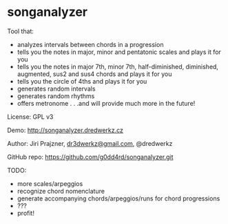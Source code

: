 # songanalyzer
Tool that:
- analyzes intervals between chords in a progression
- tells you the notes in major, minor and pentatonic scales and plays it for you
- tells you the notes in major 7th, minor 7th, half-diminished, diminished, augmented, sus2 and sus4 chords and plays it for you
- tells you the circle of 4ths and plays it for you
- generates random intervals
- generates random rhythms
- offers metronome
. . .and will provide much more in the future!

License: GPL v3

Demo: http://songanalyzer.dredwerkz.cz

Author: Jiri Prajzner, dr3dwerkz@gmail.com, @dredwerkz

GitHub repo: https://github.com/g0dd4rd/songanalyzer.git

TODO:
- more scales/arpeggios
- recognize chord nomenclature
- generate accompanying chords/arpeggios/runs for chord progressions
- ???
- profit!


